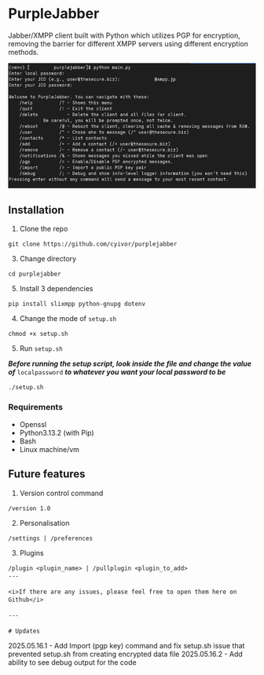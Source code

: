 # PurpleJabber
Jabber/XMPP client built with Python which utilizes PGP for encryption, removing the barrier for different XMPP servers using different encryption methods.

<img src="src/image.jpg"/>

## Installation

1. Clone the repo
```
git clone https://github.com/cyivor/purplejabber
```

3. Change directory
```
cd purplejabber
```

5. Install 3 dependencies
```
pip install slixmpp python-gnupg dotenv
```

4. Change the mode of `setup.sh`
```
chmod +x setup.sh
```

5. Run `setup.sh`

***Before running the setup script, look inside the file and change the value of*** `localpassword` ***to whatever you want your local password to be***
```
./setup.sh
```

### Requirements

- Openssl
- Python3.13.2 (with Pip)
- Bash
- Linux machine/vm

## Future features

1. Version control command 
```
/version 1.0
```

2. Personalisation
```
/settings | /preferences
```

3. Plugins
```
/plugin <plugin_name> | /pullplugin <plugin_to_add>
---

<i>If there are any issues, please feel free to open them here on Github</i>

---

# Updates
```
2025.05.16.1 - Add Import (pgp key) command and fix setup.sh issue that prevented setup.sh from creating encrypted data file
2025.05.16.2 - Add ability to see debug output for the code
```
